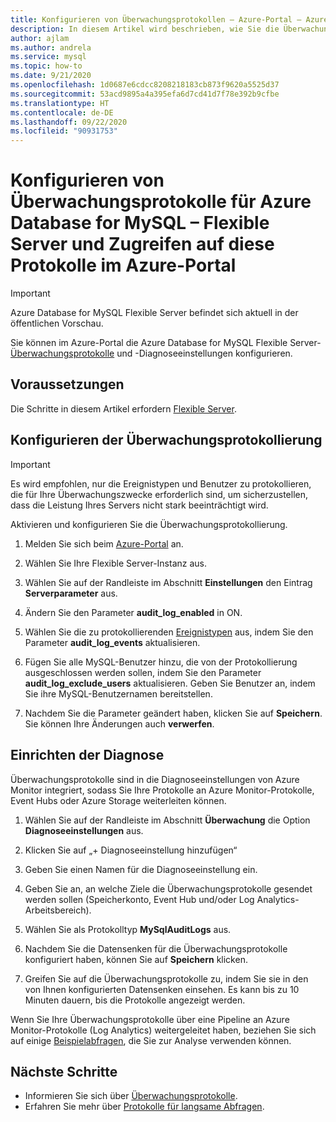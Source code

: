 ```yaml
---
title: Konfigurieren von Überwachungsprotokollen – Azure-Portal – Azure Database for MySQL – Flexible Server
description: In diesem Artikel wird beschrieben, wie Sie die Überwachungsprotokolle in Azure Database for MySQL Flexible Server im Azure-Portal konfigurieren und aus dem Portal auf die Protokolle zugreifen.
author: ajlam
ms.author: andrela
ms.service: mysql
ms.topic: how-to
ms.date: 9/21/2020
ms.openlocfilehash: 1d0687e6cdcc8208218183cb873f9620a5525d37
ms.sourcegitcommit: 53acd9895a4a395efa6d7cd41d7f78e392b9cfbe
ms.translationtype: HT
ms.contentlocale: de-DE
ms.lasthandoff: 09/22/2020
ms.locfileid: "90931753"
---
```

# <a name="configure-and-access-audit-logs-for-azure-database-for-mysql---flexible-server-using-the-azure-portal"></a>Konfigurieren von Überwachungsprotokolle für Azure Database for MySQL – Flexible Server und Zugreifen auf diese Protokolle im Azure-Portal

> [!IMPORTANT]
> Azure Database for MySQL Flexible Server befindet sich aktuell in der öffentlichen Vorschau.

Sie können im Azure-Portal die Azure Database for MySQL Flexible Server-[Überwachungsprotokolle](concepts-audit-logs.md) und -Diagnoseeinstellungen konfigurieren.

## <a name="prerequisites"></a>Voraussetzungen
Die Schritte in diesem Artikel erfordern [Flexible Server](quickstart-create-server-portal.md).

## <a name="configure-audit-logging"></a>Konfigurieren der Überwachungsprotokollierung

>[!IMPORTANT]
> Es wird empfohlen, nur die Ereignistypen und Benutzer zu protokollieren, die für Ihre Überwachungszwecke erforderlich sind, um sicherzustellen, dass die Leistung Ihres Servers nicht stark beeinträchtigt wird.

Aktivieren und konfigurieren Sie die Überwachungsprotokollierung.

1. Melden Sie sich beim [Azure-Portal](https://portal.azure.com/) an.

1. Wählen Sie Ihre Flexible Server-Instanz aus.

1. Wählen Sie auf der Randleiste im Abschnitt **Einstellungen** den Eintrag **Serverparameter** aus.
    <!--:::image type="content" source="./media/howto-configure-audit-logs-portal/server-parameters.png" alt-text="Server parameters":::-->

1. Ändern Sie den Parameter **audit_log_enabled** in ON.
    <!-- :::image type="content" source="./media/howto-configure-audit-logs-portal/audit-log-enabled.png" alt-text="Enable audit logs":::-->

1. Wählen Sie die zu protokollierenden [Ereignistypen](concepts-audit-logs.md#configure-audit-logging) aus, indem Sie den Parameter **audit_log_events** aktualisieren.
    <!-- :::image type="content" source="./media/howto-configure-audit-logs-portal/audit-log-events.png" alt-text="Audit log events":::-->

1. Fügen Sie alle MySQL-Benutzer hinzu, die von der Protokollierung ausgeschlossen werden sollen, indem Sie den Parameter **audit_log_exclude_users** aktualisieren. Geben Sie Benutzer an, indem Sie ihre MySQL-Benutzernamen bereitstellen.
    <!--:::image type="content" source="./media/howto-configure-audit-logs-portal/audit-log-exclude-users.png" alt-text="Audit log exclude users":::-->

1. Nachdem Sie die Parameter geändert haben, klicken Sie auf **Speichern**. Sie können Ihre Änderungen auch **verwerfen**.
    <!--:::image type="content" source="./media/howto-configure-audit-logs-portal/save-parameters.png" alt-text="Save":::-->

## <a name="set-up-diagnostics"></a>Einrichten der Diagnose

Überwachungsprotokolle sind in die Diagnoseeinstellungen von Azure Monitor integriert, sodass Sie Ihre Protokolle an Azure Monitor-Protokolle, Event Hubs oder Azure Storage weiterleiten können.

1. Wählen Sie auf der Randleiste im Abschnitt **Überwachung** die Option **Diagnoseeinstellungen** aus.

1. Klicken Sie auf „+ Diagnoseeinstellung hinzufügen“  <!-- :::image type="content" source="./media/howto-configure-audit-logs-portal/add-diagnostic-setting.png" alt-text="Add diagnostic setting":::-->

1. Geben Sie einen Namen für die Diagnoseeinstellung ein.

1. Geben Sie an, an welche Ziele die Überwachungsprotokolle gesendet werden sollen (Speicherkonto, Event Hub und/oder Log Analytics-Arbeitsbereich).

1. Wählen Sie als Protokolltyp **MySqlAuditLogs** aus.
    <!-- :::image type="content" source="./media/howto-configure-audit-logs-portal/configure-diagnostic-setting.png" alt-text="Configure diagnostic setting"::: -->

1. Nachdem Sie die Datensenken für die Überwachungsprotokolle konfiguriert haben, können Sie auf **Speichern** klicken.
    <!-- :::image type="content" source="./media/howto-configure-audit-logs-portal/save-diagnostic-setting.png" alt-text="Save diagnostic setting":::-->

1. Greifen Sie auf die Überwachungsprotokolle zu, indem Sie sie in den von Ihnen konfigurierten Datensenken einsehen. Es kann bis zu 10 Minuten dauern, bis die Protokolle angezeigt werden.

Wenn Sie Ihre Überwachungsprotokolle über eine Pipeline an Azure Monitor-Protokolle (Log Analytics) weitergeleitet haben, beziehen Sie sich auf einige [Beispielabfragen](concepts-audit-logs.md#analyze-logs-in-azure-monitor-logs), die Sie zur Analyse verwenden können.  

## <a name="next-steps"></a>Nächste Schritte

- Informieren Sie sich über [Überwachungsprotokolle](concepts-audit-logs.md).
- Erfahren Sie mehr über [Protokolle für langsame Abfragen](concepts-slow-query-logs.md).
<!-- - Learn how to configure audit logs in the [Azure CLI](howto-configure-audit-logs-cli.md)-->